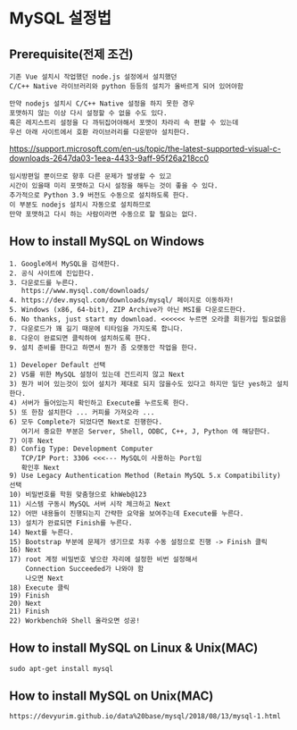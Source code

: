 # MySQL 설정법

## Prerequisite(전제 조건)

```make
기존 Vue 설치시 작업했던 node.js 설정에서 설치했던
C/C++ Native 라이브러리와 python 등등의 설치가 올바르게 되어 있어야함

만약 nodejs 설치시 C/C++ Native 설정을 하지 못한 경우
포맷하지 않는 이상 다시 설정할 수 없을 수도 있다.
혹은 레지스트리 설정을 다 까뒤집어야해서 포맷이 차라리 속 편할 수 있는데
우선 아래 사이트에서 호환 라이브러리를 다운받아 설치한다.
```

https://support.microsoft.com/en-us/topic/the-latest-supported-visual-c-downloads-2647da03-1eea-4433-9aff-95f26a218cc0

```make
임시방편일 뿐이므로 향후 다른 문제가 발생할 수 있고
시간이 있을때 미리 포맷하고 다시 설정을 해두는 것이 좋을 수 있다.
추가적으로 Python 3.9 버전도 수동으로 설치하도록 한다.
이 부분도 nodejs 설치시 자동으로 설치하므로
만약 포맷하고 다시 하는 사람이라면 수동으로 할 필요는 없다.
```

## How to install MySQL on Windows

```make
1. Google에서 MySQL을 검색한다.
2. 공식 사이트에 진입한다.
3. 다운로드를 누른다.
   https://www.mysql.com/downloads/
4. https://dev.mysql.com/downloads/mysql/ 페이지로 이동하자!
5. Windows (x86, 64-bit), ZIP Archive가 아닌 MSI를 다운로드한다.
6. No thanks, just start my download. <<<<<< 누르면 오라클 회원가입 필요없음
7. 다운로드가 꽤 길기 때문에 티타임을 가지도록 합니다.
8. 다운이 완료되면 클릭하여 설치하도록 한다.
9. 설치 준비를 한다고 하면서 뭔가 좀 오랫동안 작업을 한다.

1) Developer Default 선택
2) VS를 위한 MySQL 설정이 있는데 건드리지 않고 Next
3) 뭔가 비어 있는것이 있어 설치가 제대로 되지 않을수도 있다고 하지만 일단 yes하고 설치한다.
4) 서버가 들어있는지 확인하고 Execute를 누르도록 한다.
5) 또 한참 설치한다 ... 커피를 가져오라 ...
6) 모두 Complete가 되었다면 Next로 진행한다.
   여기서 중요한 부분은 Server, Shell, ODBC, C++, J, Python 에 해당한다.
7) 이후 Next
8) Config Type: Development Computer
   TCP/IP Port: 3306 <<<--- MySQL이 사용하는 Port임
   확인후 Next
9) Use Legacy Authentication Method (Retain MySQL 5.x Compatibility) 선택
10) 비밀번호를 학원 맞춤형으로 khWeb@123
11) 시스템 구동시 MySQL 서버 시작 체크하고 Next
12) 어떤 내용들이 진행되는지 간략한 요약을 보여주는데 Execute를 누른다.
13) 설치가 완료되면 Finish를 누른다.
14) Next를 누른다.
15) Bootstrap 부분에 문제가 생기므로 차후 수동 설정으로 진행 -> Finish 클릭
16) Next
17) root 계정 비밀번호 넣으란 자리에 설정한 비번 설정해서
    Connection Succeeded가 나와야 함
    나오면 Next
18) Execute 클릭
19) Finish
20) Next
21) Finish
22) Workbench와 Shell 올라오면 성공!
```

## How to install MySQL on Linux & Unix(MAC)

```make
sudo apt-get install mysql
```

## How to install MySQL on Unix(MAC)

```make
https://devyurim.github.io/data%20base/mysql/2018/08/13/mysql-1.html
```
